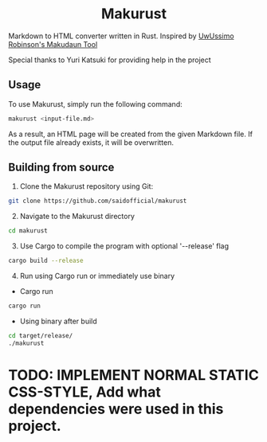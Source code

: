 <h1 align="center">Makurust</h1>

Markdown to HTML converter written in Rust. Inspired by [UwUssimo Robinson's Makudaun Tool](https://github.com/uwussimo/makudaun)
<p>
Special thanks to Yuri Katsuki for providing help in the project</p>

## Usage
To use Makurust, simply run the following command:
```bash
makurust <input-file.md>
```
As a result, an HTML page will be created from the given Markdown file. If the output file already exists, it will be overwritten.

## Building from source
1. Clone the Makurust repository using Git:

```bash
git clone https://github.com/saidofficial/makurust
```

2. Navigate to the Makurust directory
```bash
cd makurust
```

3. Use Cargo to compile the program with optional '--release' flag
```bash
cargo build --release
```

4. Run using Cargo run or immediately use binary
- Cargo run
```bash
cargo run
```

- Using binary after build
```bash
cd target/release/
./makurust
```
# TODO: IMPLEMENT NORMAL STATIC CSS-STYLE, Add what dependencies were used in this project. 


